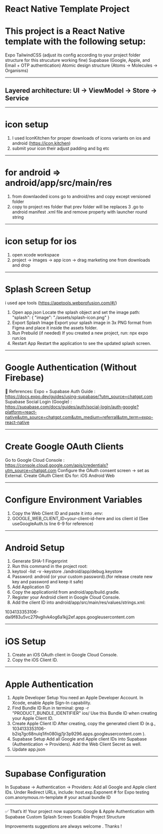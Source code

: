 # React Native Template Project
# This project is a React Native template with the following setup:
Expo
TailwindCSS (adjust its config according to your project folder structure for this strucuture working fine)
Supabase (Google, Apple, and Email + OTP authentication)
Atomic design structure (Atoms → Molecules → Organisms)

---------------------------------------------------------------------------------

## Layered architecture: UI → ViewModel → Store → Service

---------------------------------------------------------------------------------
# icon setup
1. I used IconKitchen for proper downloads of icons variants on ios and android (https://icon.kitchen)
2. submit your icon their adjust padding and bg etc

---------------------------------------------------------------------------------

# for android => android/app/src/main/res
1. from downlaoded icons go to android/res and copy except versioned folder
2. copy to project res folder that prev folder will be replaces
3 .go to android manifest .xml file and remove property with launcher round string

---------------------------------------------------------------------------------

# icon setup for ios 
1. open xcode workspace
2. project -> images -> app icon -> drag marketing one from downloads and drop 

---------------------------------------------------------------------------------

# Splash Screen Setup
i used ape tools (https://apetools.webprofusion.com/#/)

1. Open app.json
Locate the splash object and set the image path:
"splash": {
  "image": "./assets/splash-icon.png"
}
2. Export Splash Image
Export your splash image in 3x PNG format from Figma and place it inside the assets folder.
3. Run Prebuild (if needed)
If you created a new project, run:
npx expo run:ios
4. Restart App
Restart the application to see the updated splash screen.

---------------------------------------------------------------------------------

# Google Authentication (Without Firebase)
📖 References:
Expo + Supabase Auth Guide : https://docs.expo.dev/guides/using-supabase/?utm_source=chatgpt.com
Supabase Social Login (Google) : https://supabase.com/docs/guides/auth/social-login/auth-google?platform=react-native&utm_source=chatgpt.com&utm_medium=referral&utm_term=expo-react-native

---------------------------------------------------------------------------------

# Create Google OAuth Clients
Go to Google Cloud Console : https://console.cloud.google.com/apis/credentials?utm_source=chatgpt.com
Configure the OAuth consent screen → set as External.
Create OAuth Client IDs for:
iOS
Android
Web

---------------------------------------------------------------------------------

# Configure Environment Variables
1. Copy the Web Client ID and paste it into .env:
2. GOOGLE_WEB_CLIENT_ID=your-client-id-here and ios client id 
(See useGoogleAuth.ts line 6-9 for reference)

---------------------------------------------------------------------------------

# Android Setup
1. Generate SHA-1 Fingerprint
2. Run this command in the project root:
3. keytool -list -v -keystore ./android/app/debug.keystore
4. Password: android (or your custom password).(for release create new key and password and keep it safe)
5. Add Application ID
6. Copy the applicationId from android/app/build.gradle.
7. Register your Android client in Google Cloud Console.
8. Add the client ID into android/app/src/main/res/values/strings.xml:

<string name="server_client_id">
  1034133353106-dai9f83u5vc279vgllvk4og6a1kjj2ef.apps.googleusercontent.com
</string>

---------------------------------------------------------------------------------

# iOS Setup
1. Create an iOS OAuth client in Google Cloud Console.
2. Copy the iOS Client ID.

---------------------------------------------------------------------------------

#  Apple Authentication
1. Apple Developer Setup
You need an Apple Developer Account.
In Xcode, enable Apple Sign-In capability.
2. Find Bundle ID
Run in terminal:
grep -r "PRODUCT_BUNDLE_IDENTIFIER" ios/
Use this Bundle ID when creating your Apple Client ID.
3. Create Apple Client ID
After creating, copy the generated client ID (e.g.,
1034133353106-b2iq7gc68nulq1ifn080igj1jr3p9296.apps.googleusercontent.com
).
4. Supabase Setup
Add all Google and Apple client IDs into Supabase (Authentication → Providers).
Add the Web Client Secret as well.
5. Update app.json
<!-- "ios": {
  "usesAppleSignIn": true
},
"plugins": [
  [
    "@react-native-google-signin/google-signin",
    {
      "iosUrlScheme": "com.googleusercontent.apps.1034133353106-b2iq7gc68nulq1ifn080igj1jr3p9296"
    }
  ],
  "expo-apple-authentication"
] -->

--------------------------------------------------------------------------------- 

# Supabase Configuration
In Supabase → Authentication → Providers:
Add all Google and Apple client IDs.
Under Redirect URLs, include:
host.exp.Exponent          # for Expo testing  
com.anonymous.rn-template  # your actual bundle ID  

---------------------------------------------------------------------------------

✅ That’s it! Your project now supports:
Google & Apple Authentication with Supabase
Custom Splash Screen
Scalable Project Structure

Improvements suggestions are always welcome . Thanks ! 